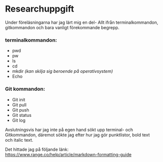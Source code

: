 
# Researchuppgift

Under föreläsningarna har jag lärt mig en del- Allt ifrån terminalkommandon, gitkommandon och bara vanligt förekommande begrepp.

### **terminalkommandon:**
- pwd
- pw
- ls
- cd
- mkdir *(kan skilja sig beroende på operativsystem)*
- Echo

### **Git kommandon:**
- Git init
- Git pull
- Git push
- Git status
- Git log

Avslutningsvis har jag inte på egen hand sökt upp terminal- och Gitkommandon, däremot sökte jag efter hur jag gör punktlistor, bold text och italic text.

  Det hittade jag på följande länk: https://www.range.co/help/article/markdown-formatting-guide
